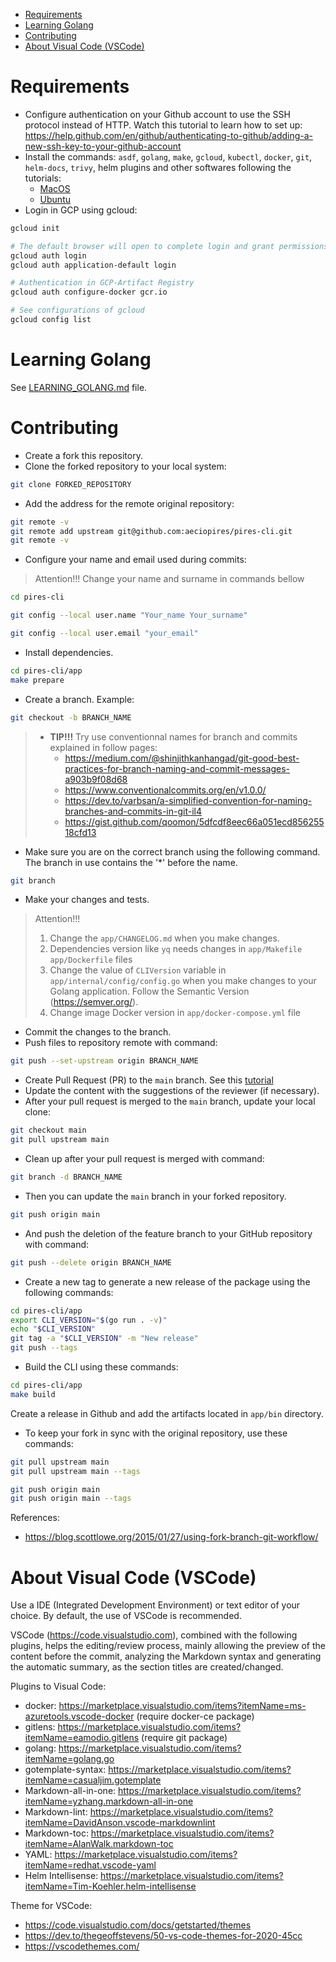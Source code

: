 <!-- TOC -->

- [Requirements](#requirements)
- [Learning Golang](#learning-golang)
- [Contributing](#contributing)
- [About Visual Code (VSCode)](#about-visual-code-vscode)

<!-- TOC -->

# Requirements

- Configure authentication on your Github account to use the SSH protocol instead of HTTP. Watch this tutorial to learn how to set up: https://help.github.com/en/github/authenticating-to-github/adding-a-new-ssh-key-to-your-github-account
- Install the commands: ``asdf``, ``golang``, ``make``, ``gcloud``, ``kubectl``, ``docker``, ``git``, ``helm-docs``, ``trivy``, helm plugins and other softwares following the tutorials:
  - [MacOS](https://github.com/aeciopires/adsoft/blob/master/softwares-macos.md)
  - [Ubuntu](https://github.com/aeciopires/adsoft/blob/master/softwares-ubuntu.md)
- Login in GCP using gcloud:

```bash
gcloud init

# The default browser will open to complete login and grant permissions.
gcloud auth login
gcloud auth application-default login

# Authentication in GCP-Artifact Registry
gcloud auth configure-docker gcr.io

# See configurations of gcloud
gcloud config list
```

# Learning Golang

See [LEARNING_GOLANG.md](LEARNING_GOLANG.md) file.

# Contributing

- Create a fork this repository.
- Clone the forked repository to your local system:

```bash
git clone FORKED_REPOSITORY
```

- Add the address for the remote original repository:

```bash
git remote -v
git remote add upstream git@github.com:aeciopires/pires-cli.git
git remote -v
```

- Configure your name and email used during commits:

> Attention!!! Change your name and surname in commands bellow

```bash
cd pires-cli

git config --local user.name "Your_name Your_surname"

git config --local user.email "your_email"
```

- Install dependencies.

```bash
cd pires-cli/app
make prepare
```

- Create a branch. Example:

```bash
git checkout -b BRANCH_NAME
```

> - **TIP!!!** Try use conventionnal names for branch and commits explained in follow pages:
>   - https://medium.com/@shinjithkanhangad/git-good-best-practices-for-branch-naming-and-commit-messages-a903b9f08d68
>   - https://www.conventionalcommits.org/en/v1.0.0/
>   - https://dev.to/varbsan/a-simplified-convention-for-naming-branches-and-commits-in-git-il4
>   - https://gist.github.com/qoomon/5dfcdf8eec66a051ecd85625518cfd13

- Make sure you are on the correct branch using the following command. The branch in use contains the '*' before the name.

```bash
git branch
```

- Make your changes and tests.

> Attention!!!
>
> 1. Change the ``app/CHANGELOG.md`` when you make changes.
> 2. Dependencies version like ``yq`` needs changes in ``app/Makefile`` ``app/Dockerfile`` files
> 3. Change the value of ``CLIVersion`` variable in ``app/internal/config/config.go`` when you make changes to your Golang application. Follow the Semantic Version (https://semver.org/).
> 4. Change image Docker version in ``app/docker-compose.yml`` file

- Commit the changes to the branch.
- Push files to repository remote with command:

```bash
git push --set-upstream origin BRANCH_NAME
```

- Create Pull Request (PR) to the `main` branch. See this [tutorial](https://help.github.com/en/github/collaborating-with-issues-and-pull-requests/creating-a-pull-request-from-a-fork)
- Update the content with the suggestions of the reviewer (if necessary).
- After your pull request is merged to the `main` branch, update your local clone:

```bash
git checkout main
git pull upstream main
```

- Clean up after your pull request is merged with command:

```bash
git branch -d BRANCH_NAME
```

- Then you can update the ``main`` branch in your forked repository.

```bash
git push origin main
```

- And push the deletion of the feature branch to your GitHub repository with command:

```bash
git push --delete origin BRANCH_NAME
```

- Create a new tag to generate a new release of the package using the following commands:

```bash
cd pires-cli/app
export CLI_VERSION="$(go run . -v)"
echo "$CLI_VERSION"
git tag -a "$CLI_VERSION" -m "New release"
git push --tags
```

- Build the CLI using these commands:

```bash
cd pires-cli/app
make build
```

Create a release in Github and add the artifacts located in ``app/bin`` directory.

- To keep your fork in sync with the original repository, use these commands:

```bash
git pull upstream main
git pull upstream main --tags

git push origin main
git push origin main --tags
```

References:

- https://blog.scottlowe.org/2015/01/27/using-fork-branch-git-workflow/

# About Visual Code (VSCode)

Use a IDE (Integrated Development Environment) or text editor of your choice. By default, the use of VSCode is recommended.

VSCode (https://code.visualstudio.com), combined with the following plugins, helps the editing/review process, mainly allowing the preview of the content before the commit, analyzing the Markdown syntax and generating the automatic summary, as the section titles are created/changed.

Plugins to Visual Code:

- docker: https://marketplace.visualstudio.com/items?itemName=ms-azuretools.vscode-docker (require docker-ce package)
- gitlens: https://marketplace.visualstudio.com/items?itemName=eamodio.gitlens (require git package)
- golang: https://marketplace.visualstudio.com/items?itemName=golang.go
- gotemplate-syntax: https://marketplace.visualstudio.com/items?itemName=casualjim.gotemplate
- Markdown-all-in-one: https://marketplace.visualstudio.com/items?itemName=yzhang.markdown-all-in-one
- Markdown-lint: https://marketplace.visualstudio.com/items?itemName=DavidAnson.vscode-markdownlint
- Markdown-toc: https://marketplace.visualstudio.com/items?itemName=AlanWalk.markdown-toc
- YAML: https://marketplace.visualstudio.com/items?itemName=redhat.vscode-yaml
- Helm Intellisense: https://marketplace.visualstudio.com/items?itemName=Tim-Koehler.helm-intellisense

Theme for VSCode:

- https://code.visualstudio.com/docs/getstarted/themes
- https://dev.to/thegeoffstevens/50-vs-code-themes-for-2020-45cc
- https://vscodethemes.com/
